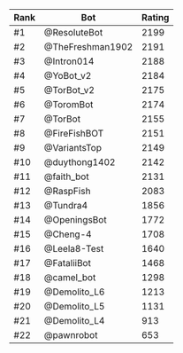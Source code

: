 Rank|Bot|Rating
---|---|---
#1|@ResoluteBot|2199
#2|@TheFreshman1902|2191
#3|@Intron014|2188
#4|@YoBot_v2|2184
#5|@TorBot_v2|2175
#6|@ToromBot|2174
#7|@TorBot|2155
#8|@FireFishBOT|2151
#9|@VariantsTop|2149
#10|@duythong1402|2142
#11|@faith_bot|2131
#12|@RaspFish|2083
#13|@Tundra4|1856
#14|@OpeningsBot|1772
#15|@Cheng-4|1708
#16|@Leela8-Test|1640
#17|@FataliiBot|1468
#18|@camel_bot|1298
#19|@Demolito_L6|1213
#20|@Demolito_L5|1131
#21|@Demolito_L4|913
#22|@pawnrobot|653
